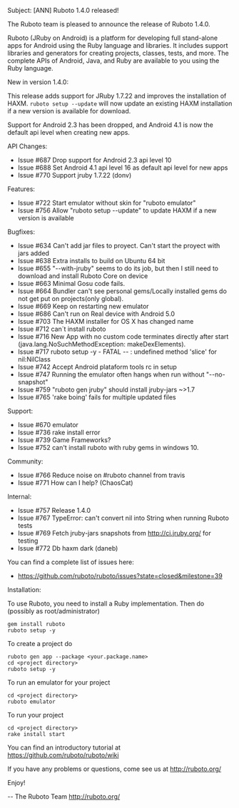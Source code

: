 Subject: [ANN] Ruboto 1.4.0 released!

The Ruboto team is pleased to announce the release of Ruboto 1.4.0.

Ruboto (JRuby on Android) is a platform for developing full stand-alone
apps for Android using the Ruby language and libraries.  It includes
support libraries and generators for creating projects, classes, tests,
and more.  The complete APIs of Android, Java, and Ruby are available to
you using the Ruby language.

New in version 1.4.0:

This release adds support for JRuby 1.7.22 and improves the installation
of HAXM.  `ruboto setup --update` will now update an existing HAXM
installation if a new version is available for download.

Support for Android 2.3 has been dropped, and Android 4.1 is now the
default api level when creating new apps.

API Changes:

* Issue #687 Drop support for Android 2.3 api level 10
* Issue #688 Set Android 4.1 api level 16 as default api level for new
  apps
* Issue #770 Support jruby 1.7.22 (donv)

Features:

* Issue #722 Start emulator without skin for "ruboto emulator"
* Issue #756 Allow "ruboto setup --update" to update HAXM if a new
  version is available

Bugfixes:

* Issue #634 Can't add jar files to proyect. Can't start the proyect
  with jars added
* Issue #638 Extra installs to build on Ubuntu 64 bit
* Issue #655 "--with-jruby" seems to do its job, but then I still need
  to download and install Ruboto Core on device
* Issue #663 Minimal Gosu code fails.
* Issue #664 Bundler can't see personal gems/Locally installed gems do
  not get put on projects(only global).
* Issue #669 Keep on restarting new emulator
* Issue #686 Can't run on Real device with Android 5.0
* Issue #703 The HAXM installer for OS X has changed name
* Issue #712 can´t install ruboto
* Issue #716 New App with no custom code terminates directly after start
  (java.lang.NoSuchMethodException: makeDexElements).
* Issue #717 ruboto setup -y - FATAL -- : undefined method 'slice' for
  nil:NilClass
* Issue #742 Accept Android plataform tools rc in setup
* Issue #747 Running the emulator often hangs when run without
  "--no-snapshot"
* Issue #759 "ruboto gen jruby" should install jruby-jars ~>1.7
* Issue #765 'rake boing' fails for multiple updated files

Support:

* Issue #670 emulator
* Issue #736 rake install error
* Issue #739 Game Frameworks?
* Issue #752 can't install ruboto with ruby gems in windows 10.

Community:

* Issue #766 Reduce noise on #ruboto channel from travis
* Issue #771 How can I help? (ChaosCat)

Internal:

* Issue #757 Release 1.4.0
* Issue #767 TypeError: can't convert nil into String when running
  Ruboto tests
* Issue #769 Fetch jruby-jars snapshots from http://ci.jruby.org/ for
  testing
* Issue #772 Db haxm dark (daneb)

You can find a complete list of issues here:

* https://github.com/ruboto/ruboto/issues?state=closed&milestone=39


Installation:

To use Ruboto, you need to install a Ruby implementation.  Then do
(possibly as root/administrator)

    gem install ruboto
    ruboto setup -y

To create a project do

    ruboto gen app --package <your.package.name>
    cd <project directory>
    ruboto setup -y

To run an emulator for your project

    cd <project directory>
    ruboto emulator

To run your project

    cd <project directory>
    rake install start

You can find an introductory tutorial at
https://github.com/ruboto/ruboto/wiki

If you have any problems or questions, come see us at http://ruboto.org/

Enjoy!


--
The Ruboto Team
http://ruboto.org/
